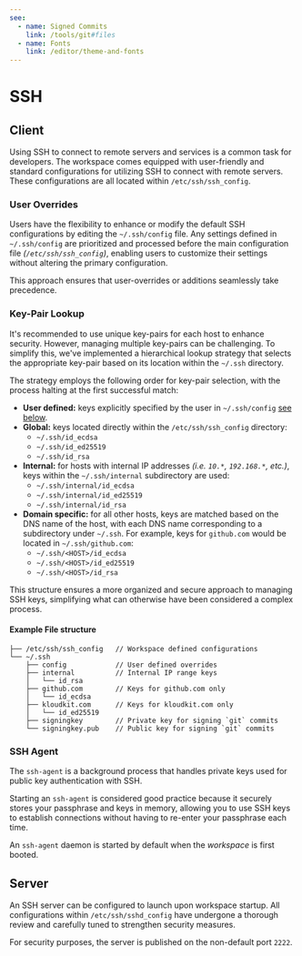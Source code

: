 ```yaml
---
see:
  - name: Signed Commits
    link: /tools/git#files
  - name: Fonts
    link: /editor/theme-and-fonts
---
```


# SSH

## Client

Using SSH to connect to remote servers and services is a common task for developers.
The workspace comes equipped with user-friendly and standard configurations for utilizing
SSH to connect with remote servers.
These configurations are all located within `/etc/ssh/ssh_config`.

### User Overrides

Users have the flexibility to enhance or modify the default SSH configurations by editing
the `~/.ssh/config` file.
Any settings defined in `~/.ssh/config` are prioritized and processed before the
main configuration file *(`/etc/ssh/ssh_config`)*, enabling users to customize their
settings without altering the primary configuration.

This approach ensures that user-overrides or additions seamlessly take precedence.

### Key-Pair Lookup

It's recommended to use unique key-pairs for each host to enhance security.
However, managing multiple key-pairs can be challenging.
To simplify this, we've implemented a hierarchical lookup strategy that selects the
appropriate key-pair based on its location within the `~/.ssh` directory.

The strategy employs the following order for key-pair selection, with the process halting
at the first successful match:

- **User defined:** keys explicitly specified by the user in `~/.ssh/config`
    [see below](#user-overrides).
- **Global:** keys located directly within the `/etc/ssh/ssh_config` directory:
  - `~/.ssh/id_ecdsa`
  - `~/.ssh/id_ed25519`
  - `~/.ssh/id_rsa`
- **Internal:** for hosts with internal IP addresses *(i.e. `10.*`, `192.168.*`, etc.)*,
    keys within the `~/.ssh/internal` subdirectory are used:
  - `~/.ssh/internal/id_ecdsa`
  - `~/.ssh/internal/id_ed25519`
  - `~/.ssh/internal/id_rsa`
- **Domain specific:** for all other hosts, keys are matched based on the DNS name of the
    host, with each DNS name corresponding to a subdirectory under `~/.ssh`.
    For example, keys for `github.com` would be located in `~/.ssh/github.com`:
  - `~/.ssh/<HOST>/id_ecdsa`
  - `~/.ssh/<HOST>/id_ed25519`
  - `~/.ssh/<HOST>/id_rsa`

This structure ensures a more organized and secure approach to managing SSH keys,
simplifying what can otherwise have been considered a complex process.

#### Example File structure

```text
├── /etc/ssh/ssh_config   // Workspace defined configurations
└── ~/.ssh
    ├── config            // User defined overrides
    ├── internal          // Internal IP range keys
    │   └── id_rsa
    ├── github.com        // Keys for github.com only
    │   └── id_ecdsa
    ├── kloudkit.com      // Keys for kloudkit.com only
    │   └── id_ed25519
    ├── signingkey        // Private key for signing `git` commits
    └── signingkey.pub    // Public key for signing `git` commits
```

### SSH Agent

The `ssh-agent` is a background process that handles private keys used for public key
authentication with SSH.

Starting an `ssh-agent` is considered good practice because it securely stores your
passphrase and keys in memory, allowing you to use SSH keys to establish connections
without having to re-enter your passphrase each time.

An `ssh-agent` daemon is started by default when the *workspace* is first booted.

## Server

An SSH server can be configured to launch upon workspace startup.
All configurations within `/etc/ssh/sshd_config` have undergone a thorough review and
carefully tuned to strengthen security measures.

For security purposes, the server is published on the non-default port `2222`.
